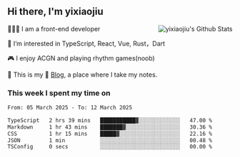 ## Hi there, I'm yixiaojiu

<img align="right" src="https://bad-apple-github-readme.vercel.app/api?show_icons=true&hide_title=true&hide_rank=true&count_private=true&show_bg=1&username=yixiaojiu" alt="yixiaojiu's Github Stats"/>

🧑🏻‍💻 I am a front-end developer

👀 I’m interested in TypeScript, React, Vue, Rust，Dart

🎮 I enjoy ACGN and playing rhythm games(noob)

🌱 This is my 📝 [Blog](https://note.yixiaojiu.top), a place where I take my notes.

### This week I spent my time on

<!--START_SECTION:waka-->

```txt
From: 05 March 2025 - To: 12 March 2025

TypeScript   2 hrs 39 mins   ███████████▓░░░░░░░░░░░░░   47.00 %
Markdown     1 hr 43 mins    ███████▓░░░░░░░░░░░░░░░░░   30.36 %
CSS          1 hr 15 mins    █████▓░░░░░░░░░░░░░░░░░░░   22.16 %
JSON         1 min           ░░░░░░░░░░░░░░░░░░░░░░░░░   00.48 %
TSConfig     0 secs          ░░░░░░░░░░░░░░░░░░░░░░░░░   00.00 %
```

<!--END_SECTION:waka-->
